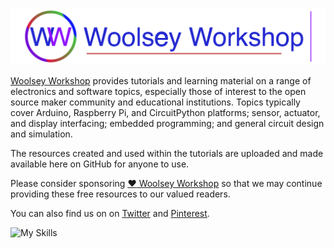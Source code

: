 ![Profile Banner Image](assets/WWS_Logo.png)

[Woolsey Workshop](https://www.woolseyworkshop.com) provides tutorials and learning material on a range of electronics and software topics,
especially those of interest to the open source maker community and educational institutions.
Topics typically cover Arduino, Raspberry Pi, and CircuitPython platforms; sensor, actuator, and display interfacing; embedded programming;
and general circuit design and simulation.

The resources created and used within the tutorials are uploaded and made available here on GitHub for anyone to use.

Please consider sponsoring [:heart: Woolsey Workshop](https://github.com/sponsors/WoolseyWorkshop) so that we may continue providing these free
resources to our valued readers.

You can also find us on on [Twitter](https://twitter.com/WoolseyWorkshop) and [Pinterest](https://www.pinterest.com/woolseyworkshop/).

![My Skills](https://skillicons.dev/icons?i=arduino,raspberrypi,cpp,py)
